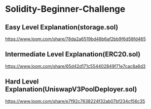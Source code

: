 # Solidity-Beginner-Challenge

## Easy Level Explanation(storage.sol)
https://www.loom.com/share/78da2a6519bd48b6af2bb9f6d58fd465

## Intermediate Level Explanation(ERC20.sol)
https://www.loom.com/share/65d42d171c554402849f71e7cac8a6d3

## Hard Level Explanation(UniswapV3PoolDeployer.sol)
https://www.loom.com/share/e7f92c7638224f32ab07bf234cf56c35
